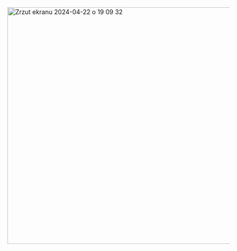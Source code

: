 <img width="537" alt="Zrzut ekranu 2024-04-22 o 19 09 32" src="https://github.com/berrryone/simplepomodoro/assets/151057392/57ae4627-7479-4fc4-a91d-a6f9a0d1207c">
